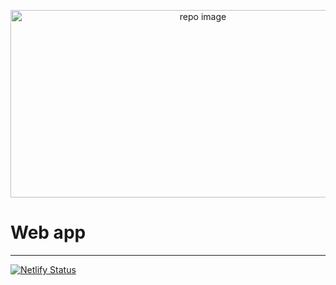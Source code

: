<p align="center">
  <img src="https://user-images.githubusercontent.com/17708702/95597706-9bb4df80-0a6c-11eb-9085-3336afc7e4c1.png" alt="repo image" width="600" height="300" />
</p>

# Web app
---
[![Netlify Status](https://api.netlify.com/api/v1/badges/89d719e7-661a-4fc9-833c-a1bb091e8431/deploy-status)](https://app.netlify.com/sites/pdfdp/deploys)
